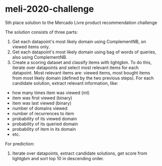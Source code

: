 # meli-2020-challenge
5th place solution to the Mercado Livre product recommendation challenge



The solution consists of three parts:
1) Get each datapoint's most likely domain using ComplementNB, on viewed items only.
2) Get each datapoint's most likely domain using bag of words of queries, also using ComplementNB.
3) Create a scoring dataset and classify items with lightgbm. To do this, iterate over datapoints and select most relevant items for each datapoint. Most relevant items are:
viewed items, most bought items from most likely domain (defined by the two previous steps). For each candidate solution, extract relevant information, like:
 - how many times item was viewed (int)
 - item was first viewed (binary)
 - item was last viewed (binary)
 - number of domains viewed
 - number of recurrences to item
 - probability of its viewed domain
 - probability of its queried domain
 - probability of item in its domain
 - etc.
 
 For prediction:
 1) Iterate over datapoints, extract candidate solutions, get score from lightgbm and sort top 10 in descending order.
